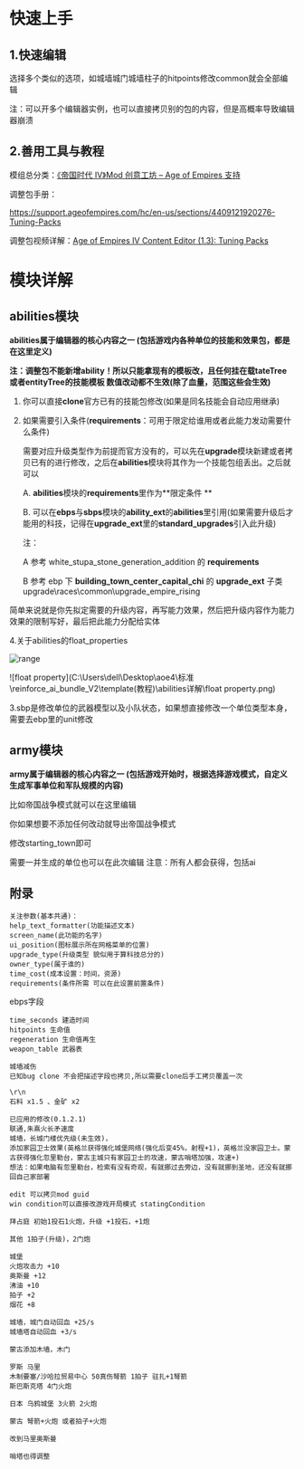 # 快速上手

## 1.快速编辑

选择多个类似的选项，如城墙城门城墙柱子的hitpoints修改common就会全部编辑

注：可以开多个编辑器实例，也可以直接拷贝别的包的内容，但是高概率导致编辑器崩溃

## 2.善用工具与教程

模组总分类：[《帝国时代 IV》Mod 创意工坊 – Age of Empires 支持](https://support.ageofempires.com/hc/en-us/sections/360012376652-Age-of-Empires-IV-Mod-Workshop)

调整包手册：

https://support.ageofempires.com/hc/en-us/sections/4409121920276-Tuning-Packs

调整包视频详解：[Age of Empires IV Content Editor (1.3): Tuning Packs](https://www.youtube.com/watch?v=GN-4k5ry8S8)



# 模块详解

## abilities模块

**abilities属于编辑器的核心内容之一 (包括游戏内各种单位的技能和效果包，都是在这里定义)**

**注：调整包不能新增ability！所以只能拿现有的模板改，且任何挂在载tateTree或者entityTree的技能模板 数值改动都不生效(除了血量，范围这些会生效)**

1. 你可以直接**clone**官方已有的技能包修改(如果是同名技能会自动应用继承)

2. 如果需要引入条件(**requirements**：可用于限定给谁用或者此能力发动需要什么条件)

   需要对应升级类型作为前提而官方没有的，可以先在**upgrade**模块新建或者拷贝已有的进行修改，之后在**abilities**模块将其作为一个技能包组丢出。之后就可以

   A. **abilities**模块的**requirements**里作为**限定条件 **

   B. 可以在**ebps**与**sbps**模块的**ability_ext**的**abilities**里引用(如果需要升级后才能用的科技，记得在**upgrade_ext**里的**standard_upgrades**引入此升级)

   注：

   A 参考 white_stupa_stone_generation_addition 的 **requirements**

   B 参考 ebp 下 **building_town_center_capital_chi** 的 **upgrade_ext** 子类upgrade\races\common\upgrade_empire_rising





简单来说就是你先拟定需要的升级内容，再写能力效果，然后把升级内容作为能力效果的限制写好，最后把此能力分配给实体



4.关于abilities的float_properties

![range](C:\Users\dell\Desktop\aoe4\标准\reinforce_ai_bundle_V2\template(教程)\abilities详解\range.png)

![float property](C:\Users\dell\Desktop\aoe4\标准\reinforce_ai_bundle_V2\template(教程)\abilities详解\float property.png)

3.sbp是修改单位的武器模型以及小队状态，如果想直接修改一个单位类型本身，需要去ebp里的unit修改

## army模块

**army属于编辑器的核心内容之一 (包括游戏开始时，根据选择游戏模式，自定义生成军事单位和军队规模的内容)**

比如帝国战争模式就可以在这里编辑

你如果想要不添加任何改动就导出帝国战争模式

修改starting_town即可

需要一并生成的单位也可以在此次编辑
注意：所有人都会获得，包括ai



## 附录

```
关注参数(基本共通)：
help_text_formatter(功能描述文本)
screen_name(此功能的名字)
ui_position(图标展示所在网格菜单的位置)
upgrade_type(升级类型 貌似用于算科技总分的)
owner_type(属于谁的)
time_cost(成本设置：时间，资源)
requirements(条件所需 可以在此设置前置条件)
```

ebps字段

```
time_seconds 建造时间
hitpoints 生命值
regeneration 生命值再生
weapon_table 武器表
```

```
城墙减伤
已知bug clone 不会把描述字段也拷贝,所以需要clone后手工拷贝覆盖一次
```

``` 
\r\n
石料 x1.5 、金矿 x2
```

```
已应用的修改(0.1.2.1)
联通,朱熹火长矛速度
城墙，长城门楼优先级(未生效)，
添加家园卫士效果(英格兰获得强化城堡网络(强化后变45%，射程+1)，英格兰没家园卫士。蒙古获得强化忽里勒台，蒙古主城只有家园卫士的攻速，蒙古哨塔加强，攻速+)
想法：如果电脑有忽里勒台，检索有没有奇观，有就挪过去旁边，没有就挪到圣地，还没有就挪回自己家部署

edit 可以拷贝mod guid
win condition可以直接改游戏开局模式 statingCondition
```

```
拜占庭 初始1投石1火炮，升级 +1投石，+1炮

其他 1拍子(升级)，2门炮
```

```
城堡 
火炮攻击力 +10
奥斯曼 +12
沸油 +10
拍子 +2
烟花 +8

城墙，城门自动回血 +25/s
城墙塔自动回血 +3/s

蒙古添加木墙，木门

罗斯 马里
木制要塞/沙哈拉贸易中心 50真伤弩箭 1拍子 驻扎+1弩箭
斯巴斯克塔 4门火炮

日本 乌鸦城堡 3火箭 2火炮

蒙古 弩箭+火炮 或者拍子+火炮

改到马里奥斯曼

哨塔也得调整
```

